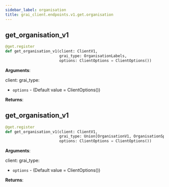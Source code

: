 ```yaml
---
sidebar_label: organisation
title: grai_client.endpoints.v1.get.organisation
---
```


## get\_organisation\_v1

```python
@get.register
def get_organisation_v1(client: ClientV1,
                        grai_type: OrganisationLabels,
                        options: ClientOptions = ClientOptions())
```

**Arguments**:

  client:
  grai_type:
- `options` - (Default value = ClientOptions())


**Returns**:



## get\_organisation\_v1

```python
@get.register
def get_organisation_v1(client: ClientV1,
                        grai_type: Union[OrganisationV1, OrganisationSpec],
                        options: ClientOptions = ClientOptions())
```

**Arguments**:

  client:
  grai_type:
- `options` - (Default value = ClientOptions())


**Returns**:
